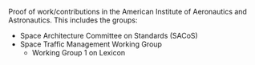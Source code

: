 Proof of work/contributions in the American Institute of Aeronautics and Astronautics. This includes the groups:
- Space Architecture Committee on Standards (SACoS)
- Space Traffic Management Working Group
  - Working Group 1 on Lexicon
